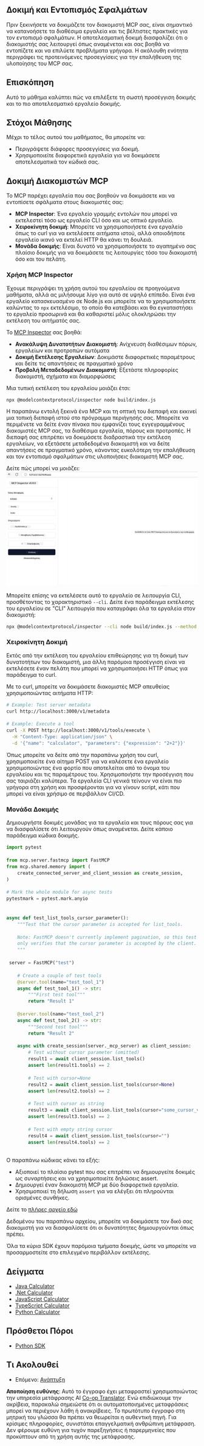 <!--
CO_OP_TRANSLATOR_METADATA:
{
  "original_hash": "717f34718a773f6cf52d8445e40a96bf",
  "translation_date": "2025-05-17T12:43:24+00:00",
  "source_file": "03-GettingStarted/07-testing/README.md",
  "language_code": "el"
}
-->
## Δοκιμή και Εντοπισμός Σφαλμάτων

Πριν ξεκινήσετε να δοκιμάζετε τον διακομιστή MCP σας, είναι σημαντικό να κατανοήσετε τα διαθέσιμα εργαλεία και τις βέλτιστες πρακτικές για τον εντοπισμό σφαλμάτων. Η αποτελεσματική δοκιμή διασφαλίζει ότι ο διακομιστής σας λειτουργεί όπως αναμένεται και σας βοηθά να εντοπίζετε και να επιλύετε προβλήματα γρήγορα. Η ακόλουθη ενότητα περιγράφει τις προτεινόμενες προσεγγίσεις για την επαλήθευση της υλοποίησης του MCP σας.

## Επισκόπηση

Αυτό το μάθημα καλύπτει πώς να επιλέξετε τη σωστή προσέγγιση δοκιμής και το πιο αποτελεσματικό εργαλείο δοκιμής.

## Στόχοι Μάθησης

Μέχρι το τέλος αυτού του μαθήματος, θα μπορείτε να:

- Περιγράψετε διάφορες προσεγγίσεις για δοκιμή.
- Χρησιμοποιείτε διαφορετικά εργαλεία για να δοκιμάσετε αποτελεσματικά τον κώδικά σας.

## Δοκιμή Διακομιστών MCP

Το MCP παρέχει εργαλεία που σας βοηθούν να δοκιμάσετε και να εντοπίσετε σφάλματα στους διακομιστές σας:

- **MCP Inspector**: Ένα εργαλείο γραμμής εντολών που μπορεί να εκτελεστεί τόσο ως εργαλείο CLI όσο και ως οπτικό εργαλείο.
- **Χειροκίνητη δοκιμή**: Μπορείτε να χρησιμοποιήσετε ένα εργαλείο όπως το curl για να εκτελέσετε αιτήματα ιστού, αλλά οποιοδήποτε εργαλείο ικανό να εκτελεί HTTP θα κάνει τη δουλειά.
- **Μονάδα δοκιμής**: Είναι δυνατό να χρησιμοποιήσετε το αγαπημένο σας πλαίσιο δοκιμής για να δοκιμάσετε τις λειτουργίες τόσο του διακομιστή όσο και του πελάτη.

### Χρήση MCP Inspector

Έχουμε περιγράψει τη χρήση αυτού του εργαλείου σε προηγούμενα μαθήματα, αλλά ας μιλήσουμε λίγο για αυτό σε υψηλό επίπεδο. Είναι ένα εργαλείο κατασκευασμένο σε Node.js και μπορείτε να το χρησιμοποιήσετε καλώντας το `npx` εκτελέσιμο, το οποίο θα κατεβάσει και θα εγκαταστήσει το εργαλείο προσωρινά και θα καθαριστεί μόλις ολοκληρώσει την εκτέλεση του αιτήματός σας.

Το [MCP Inspector](https://github.com/modelcontextprotocol/inspector) σας βοηθά:

- **Ανακάλυψη Δυνατοτήτων Διακομιστή**: Ανίχνευση διαθέσιμων πόρων, εργαλείων και προτροπών αυτόματα
- **Δοκιμή Εκτέλεσης Εργαλείων**: Δοκιμάστε διαφορετικές παραμέτρους και δείτε τις απαντήσεις σε πραγματικό χρόνο
- **Προβολή Μεταδεδομένων Διακομιστή**: Εξετάστε πληροφορίες διακομιστή, σχήματα και διαμορφώσεις

Μια τυπική εκτέλεση του εργαλείου μοιάζει έτσι:

```bash
npx @modelcontextprotocol/inspector node build/index.js
```

Η παραπάνω εντολή ξεκινά ένα MCP και τη οπτική του διεπαφή και εκκινεί μια τοπική διεπαφή ιστού στο πρόγραμμα περιήγησής σας. Μπορείτε να περιμένετε να δείτε έναν πίνακα που εμφανίζει τους εγγεγραμμένους διακομιστές MCP σας, τα διαθέσιμα εργαλεία, πόρους και προτροπές. Η διεπαφή σας επιτρέπει να δοκιμάσετε διαδραστικά την εκτέλεση εργαλείων, να εξετάσετε μεταδεδομένα διακομιστή και να δείτε απαντήσεις σε πραγματικό χρόνο, κάνοντας ευκολότερη την επαλήθευση και τον εντοπισμό σφαλμάτων στις υλοποιήσεις διακομιστή MCP σας.

Δείτε πώς μπορεί να μοιάζει: ![Inspector](../../../../translated_images/connect.e0d648e6ecb359d05b60bba83261a6e6e73feb05290c47543a9994ca02e78886.el.png)

Μπορείτε επίσης να εκτελέσετε αυτό το εργαλείο σε λειτουργία CLI, προσθέτοντας το χαρακτηριστικό `--cli`. Δείτε ένα παράδειγμα εκτέλεσης του εργαλείου σε "CLI" λειτουργία που καταγράφει όλα τα εργαλεία στον διακομιστή:

```sh
npx @modelcontextprotocol/inspector --cli node build/index.js --method tools/list
```

### Χειροκίνητη Δοκιμή

Εκτός από την εκτέλεση του εργαλείου επιθεώρησης για τη δοκιμή των δυνατοτήτων του διακομιστή, μια άλλη παρόμοια προσέγγιση είναι να εκτελέσετε έναν πελάτη που μπορεί να χρησιμοποιήσει HTTP όπως για παράδειγμα το curl.

Με το curl, μπορείτε να δοκιμάσετε διακομιστές MCP απευθείας χρησιμοποιώντας αιτήματα HTTP:

```bash
# Example: Test server metadata
curl http://localhost:3000/v1/metadata

# Example: Execute a tool
curl -X POST http://localhost:3000/v1/tools/execute \
  -H "Content-Type: application/json" \
  -d '{"name": "calculator", "parameters": {"expression": "2+2"}}'
```

Όπως μπορείτε να δείτε από την παραπάνω χρήση του curl, χρησιμοποιείτε ένα αίτημα POST για να καλέσετε ένα εργαλείο χρησιμοποιώντας ένα φορτίο που αποτελείται από το όνομα του εργαλείου και τις παραμέτρους του. Χρησιμοποιήστε την προσέγγιση που σας ταιριάζει καλύτερα. Τα εργαλεία CLI γενικά τείνουν να είναι πιο γρήγορα στη χρήση και προσφέρονται για να γίνουν script, κάτι που μπορεί να είναι χρήσιμο σε περιβάλλον CI/CD.

### Μονάδα Δοκιμής

Δημιουργήστε δοκιμές μονάδας για τα εργαλεία και τους πόρους σας για να διασφαλίσετε ότι λειτουργούν όπως αναμένεται. Δείτε κάποιο παράδειγμα κώδικα δοκιμής.

```python
import pytest

from mcp.server.fastmcp import FastMCP
from mcp.shared.memory import (
    create_connected_server_and_client_session as create_session,
)

# Mark the whole module for async tests
pytestmark = pytest.mark.anyio


async def test_list_tools_cursor_parameter():
    """Test that the cursor parameter is accepted for list_tools.

    Note: FastMCP doesn't currently implement pagination, so this test
    only verifies that the cursor parameter is accepted by the client.
    """

 server = FastMCP("test")

    # Create a couple of test tools
    @server.tool(name="test_tool_1")
    async def test_tool_1() -> str:
        """First test tool"""
        return "Result 1"

    @server.tool(name="test_tool_2")
    async def test_tool_2() -> str:
        """Second test tool"""
        return "Result 2"

    async with create_session(server._mcp_server) as client_session:
        # Test without cursor parameter (omitted)
        result1 = await client_session.list_tools()
        assert len(result1.tools) == 2

        # Test with cursor=None
        result2 = await client_session.list_tools(cursor=None)
        assert len(result2.tools) == 2

        # Test with cursor as string
        result3 = await client_session.list_tools(cursor="some_cursor_value")
        assert len(result3.tools) == 2

        # Test with empty string cursor
        result4 = await client_session.list_tools(cursor="")
        assert len(result4.tools) == 2
    
```

Ο παραπάνω κώδικας κάνει τα εξής:

- Αξιοποιεί το πλαίσιο pytest που σας επιτρέπει να δημιουργείτε δοκιμές ως συναρτήσεις και να χρησιμοποιείτε δηλώσεις assert.
- Δημιουργεί έναν διακομιστή MCP με δύο διαφορετικά εργαλεία.
- Χρησιμοποιεί τη δήλωση `assert` για να ελέγξει ότι πληρούνται ορισμένες συνθήκες.

Δείτε το [πλήρες αρχείο εδώ](https://github.com/modelcontextprotocol/python-sdk/blob/main/tests/client/test_list_methods_cursor.py)

Δεδομένου του παραπάνω αρχείου, μπορείτε να δοκιμάσετε τον δικό σας διακομιστή για να διασφαλίσετε ότι οι δυνατότητες δημιουργούνται όπως πρέπει.

Όλα τα κύρια SDK έχουν παρόμοια τμήματα δοκιμής, ώστε να μπορείτε να προσαρμοστείτε στο επιλεγμένο περιβάλλον εκτέλεσης.

## Δείγματα

- [Java Calculator](../samples/java/calculator/README.md)
- [.Net Calculator](../../../../03-GettingStarted/samples/csharp)
- [JavaScript Calculator](../samples/javascript/README.md)
- [TypeScript Calculator](../samples/typescript/README.md)
- [Python Calculator](../../../../03-GettingStarted/samples/python)

## Πρόσθετοι Πόροι

- [Python SDK](https://github.com/modelcontextprotocol/python-sdk)

## Τι Ακολουθεί

- Επόμενο: [Ανάπτυξη](/03-GettingStarted/08-deployment/README.md)

**Αποποίηση ευθύνης**: 
Αυτό το έγγραφο έχει μεταφραστεί χρησιμοποιώντας την υπηρεσία μετάφρασης AI [Co-op Translator](https://github.com/Azure/co-op-translator). Ενώ επιδιώκουμε την ακρίβεια, παρακαλώ σημειώστε ότι οι αυτοματοποιημένες μεταφράσεις μπορεί να περιέχουν λάθη ή ανακρίβειες. Το πρωτότυπο έγγραφο στη μητρική του γλώσσα θα πρέπει να θεωρείται η αυθεντική πηγή. Για κρίσιμες πληροφορίες, συνιστάται επαγγελματική ανθρώπινη μετάφραση. Δεν φέρουμε ευθύνη για τυχόν παρεξηγήσεις ή παρερμηνείες που προκύπτουν από τη χρήση αυτής της μετάφρασης.